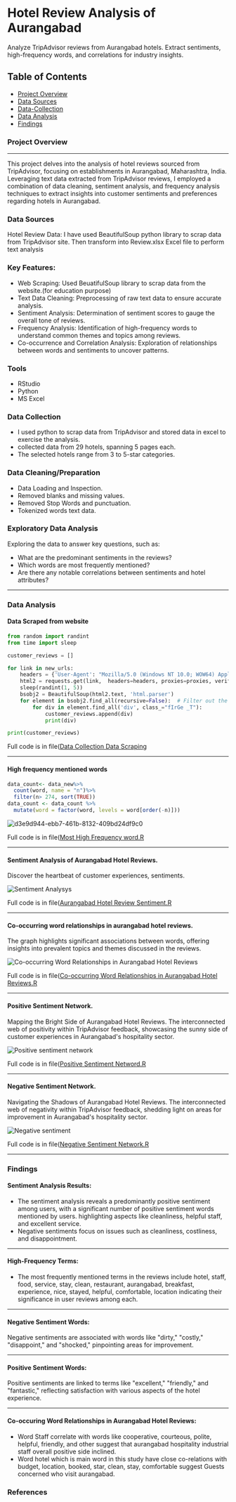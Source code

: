 # Hotel Review Analysis of Aurangabad
Analyze TripAdvisor reviews from Aurangabad hotels. Extract sentiments, high-frequency words, and correlations for industry insights.

## Table of Contents

- [Project Overview](#project-overview)
- [Data Sources](#data-sources)
- [Data-Collection](data-collection)
- [Data Analysis](#data-analysis)
- [Findings](#findings)

### Project Overview
---
This project delves into the analysis of hotel reviews sourced from TripAdvisor, focusing on establishments in Aurangabad, Maharashtra, India. Leveraging text data extracted from TripAdvisor reviews, I employed a combination of data cleaning, sentiment analysis, and frequency analysis techniques to extract insights into customer sentiments and preferences regarding hotels in Aurangabad.


### Data Sources

Hotel Review Data: I have used BeautifulSoup python library to scrap data from TripAdvisor site. Then transform into Review.xlsx Excel file to perform text analysis 

### Key Features:

- Web Scraping: Used BeuatifulSoup library to scrap data from the website.(for education purpose)
- Text Data Cleaning: Preprocessing of raw text data to ensure accurate analysis.
- Sentiment Analysis: Determination of sentiment scores to gauge the overall tone of reviews.
- Frequency Analysis: Identification of high-frequency words to understand common themes and topics among reviews.
- Co-occurrence and Correlation Analysis: Exploration of relationships between words and sentiments to uncover patterns.

### Tools
- RStudio
- Python
- MS Excel

### Data Collection
- I used python to scrap data from TripAdvisor and stored data in excel to exercise the analysis.
- collected data from 29 hotels, spanning 5 pages each. 
- The selected hotels range from 3 to 5-star categories.

### Data Cleaning/Preparation
- Data Loading and Inspection.
- Removed blanks and missing values.
- Removed Stop Words and punctuation.
- Tokenized words text data.

### Exploratory Data Analysis
Exploring the data to answer key questions, such as:

- What are the predominant sentiments in the reviews?
- Which words are most frequently mentioned?
- Are there any notable correlations between sentiments and hotel attributes?
---

### Data Analysis

#### Data Scraped from website
~~~ python
from random import randint
from time import sleep

customer_reviews = []

for link in new_urls:
    headers = {'User-Agent': "Mozilla/5.0 (Windows NT 10.0; WOW64) AppleWebKit/537.36 (KHTML, like Gecko) Chrome/83.0.4103.97 Safari/537.36"}
    html2 = requests.get(link,  headers=headers, proxies=proxies, verify=False)
    sleep(randint(1, 5))
    bsobj2 = BeautifulSoup(html2.text, 'html.parser')
    for element in bsobj2.find_all(recursive=False):  # Filter out the doctype
        for div in element.find_all('div', class_="fIrGe _T"):
            customer_reviews.append(div)
            print(div)

print(customer_reviews)
~~~ 
Full code is in file([Data Collection Data Scraping](https://github.com/Saurabh-Ghagare/Aurangabad_Hotel_Review_Analysis/blob/main/Data%20Collection%20Data%20Scraping.ipynb)

---

#### High frequency mentioned words
~~~r
data_count<- data_new%>%
  count(word, name = "n")%>%
  filter(n> 274, sort(TRUE))
data_count <- data_count %>%
  mutate(word = factor(word, levels = word[order(-n)]))

~~~

![d3e9d944-ebb7-461b-8132-409bd24df9c0](https://github.com/Saurabh-Ghagare/Aurangabad_Hotel_Review_Analysis/assets/162418652/02aec4a0-8173-46c7-b5b6-67bd6303a0e9)


Full code is in file([Most High Frequency word.R](https://github.com/Saurabh-Ghagare/Aurangabad_Hotel_Review_Analysis/blob/main/Most%20High%20Frequency%20word.R)


---
#### Sentiment Analysis of Aurangabad Hotel Reviews.
Discover the heartbeat of customer experiences, sentiments.


![Sentiment Analysys](https://github.com/Saurabh-Ghagare/Aurangabad_Hotel_Review_Analysis/assets/162418652/ed576cad-3e91-40d2-9254-3e38a4bd2e2d)

Full code is in file([Aurangabad Hotel Review Sentiment.R](https://github.com/Saurabh-Ghagare/Aurangabad_Hotel_Review_Analysis/blob/main/Aurangabad%20Hotel%20Review%20Sentiment.R)


---
#### Co-occurring word relationships in aurangabad hotel reviews.
  
  The graph highlights significant associations between words, offering insights into prevalent topics and themes discussed in the reviews.
  

  ![Co-occurring Word Relationships in Aurangabad Hotel Reviews](https://github.com/Saurabh-Ghagare/Aurangabad_Hotel_Review_Analysis/assets/162418652/e70b254c-42af-4b59-9352-373a2444b1f9)

Full code is in file([Co-occurring Word Relationships in Aurangabad Hotel Reviews.R](https://github.com/Saurabh-Ghagare/Aurangabad_Hotel_Review_Analysis/blob/main/Co-occurring%20Word%20Relationships%20in%20Aurangabad%20Hotel%20Reviews.R)


---
#### Positive Sentiment Network.
Mapping the Bright Side of Aurangabad Hotel Reviews. The interconnected web of positivity within TripAdvisor feedback, showcasing the sunny side of customer experiences in Aurangabad's hospitality sector.


![Positive sentiment network](https://github.com/Saurabh-Ghagare/Aurangabad_Hotel_Review_Analysis/assets/162418652/ea0d997f-9691-450c-bf7f-a5df3276cefb)

Full code is in file([Positive Sentiment Netword.R](https://github.com/Saurabh-Ghagare/Aurangabad_Hotel_Review_Analysis/blob/main/Positive%20Sentiment%20Netword.R)


---
#### Negative Sentiment Network.
Navigating the Shadows of Aurangabad Hotel Reviews. The interconnected web of negativity within TripAdvisor feedback, shedding light on areas for improvement in Aurangabad's hospitality sector.


![Negative sentiment](https://github.com/Saurabh-Ghagare/Aurangabad_Hotel_Review_Analysis/assets/162418652/90aadd55-8c3b-4cda-9095-63c96535e827)

Full code is in file([Negative Sentiment Network.R](https://github.com/Saurabh-Ghagare/Aurangabad_Hotel_Review_Analysis/blob/main/Negative%20Sentiment%20Network.R)


---
### Findings
#### Sentiment Analysis Results:
- The sentiment analysis reveals a predominantly positive sentiment among users, with a significant number of positive sentiment words mentioned by users. highlighting aspects like cleanliness, helpful staff, and excellent service.
- Negative sentiments focus on issues such as cleanliness, costliness, and disappointment.
---
#### High-Frequency Terms:
- The most frequently mentioned terms in the reviews include hotel, staff, food, service, stay, clean, restaurant, aurangabad, breakfast, experience, nice, stayed, helpful, comfortable, location indicating their significance in user reviews among each.
--- 
#### Negative Sentiment Words:
Negative sentiments are associated with words like "dirty," "costly," "disappoint," and "shocked," pinpointing areas for improvement.

---

#### Positive Sentiment Words:
Positive sentiments are linked to terms like "excellent," "friendly," and "fantastic," reflecting satisfaction with various aspects of the hotel experience.

---
#### Co-occuring Word Relationships in Aurangabad Hotel Reviews:
- Word Staff correlate with words like cooperative, courteous, polite, helpful, friendly, and other suggest that aurangabad hospitality industrial staff overall positive side inclined.
- Word hotel which is main word in this study have close co-relations with budget, location, booked, star, clean, stay, comfortable suggest Guests concerned who visit aurangabad.

### References
~~~ https://www.researchgate.net/publication/320106421_Application_of_social_media_analytics_A_case_of_analyzing_online_hotel_reviews
~~~
